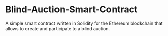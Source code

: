 # Blind-Auction-Smart-Contract
A simple smart contract written in Solidity for the Ethereum blockchain that allows to create and participate to a blind auction.